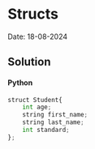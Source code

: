
# Structs

Date: 18-08-2024

## Solution
#### Python
```python
struct Student{
    int age;
    string first_name;
    string last_name;
    int standard;
};
```
        